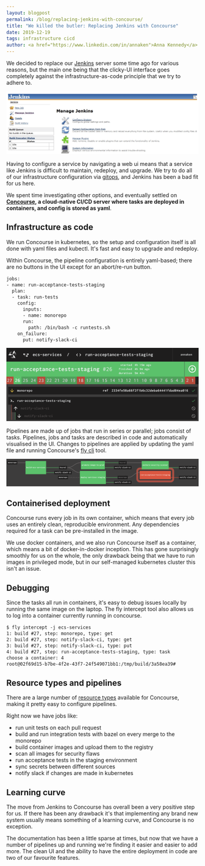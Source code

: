 ```yaml
---
layout: blogpost
permalink: /blog/replacing-jenkins-with-concourse/
title: "We killed the butler: Replacing Jenkins with Concourse"
date: 2019-12-19
tags: infrastructure cicd
author: <a href="https://www.linkedin.com/in/annaken">Anna Kennedy</a>
---
```


We decided to replace our [Jenkins](https://jenkins.io/) server some time ago for various reasons, but the main one being that the clicky-UI interface goes completely against the infrastructure-as-code principle that we try to adhere to.

![Jenkins](/img/blog/jenkins-to-concourse/jenkins.png)

Having to configure a service by navigating a web ui means that a service like Jenkins is difficult to maintain, redeploy, and upgrade. We try to do all of our infrastructure configuration via [gitops](https://www.gitops.tech/), and Jenkins has been a bad fit for us here.

We spent time investigating other options, and eventually settled on **[Concourse](https://concourse-ci.org/), a cloud-native CI/CD server where tasks are deployed in containers, and config is stored as yaml**.


## Infrastructure as code

We run Concourse in kubernetes, so the setup and configuration itself is all done with yaml files and kubectl. It's fast and easy to upgrade and redeploy.

Within Concourse, the pipeline configuration is entirely yaml-based; there are no buttons in the UI except for an abort/re-run button.

```
jobs:
- name: run-acceptance-tests-staging
  plan:
  - task: run-tests
    config:
      inputs:
      - name: monorepo
      run:
        path: /bin/bash -c runtests.sh
    on_failure:
      put: notify-slack-ci
```

![Concourse task](/img/blog/jenkins-to-concourse/concourse_task.png)

Pipelines are made up of jobs that run in series or parallel; jobs consist of tasks.
Pipelines, jobs and tasks are described in code and automatically visualised in the UI.
Changes to pipelines are applied by updating the yaml file and running Concourse's [fly cli](https://concourse-ci.org/fly.html) tool.

![Concourse pipeline](/img/blog/jenkins-to-concourse/concourse_pipeline.png)


## Containerised deployment

Concourse runs every job in its own container, which means that every job uses an entirely clean, reproducible environment. Any dependencies required for a task can be pre-installed in the image.

We use docker containers, and we also run Concourse itself as a container, which means a bit of docker-in-docker inception. This has gone surprisingly smoothly for us on the whole, the only drawback being that we have to run images in privileged mode, but in our self-managed kubernetes cluster this isn't an issue.

## Debugging

Since the tasks all run in containers, it's easy to debug issues locally by running the same image on the laptop. The fly intercept tool also allows us to log into a container currently running in concourse.

```
$ fly intercept -j ecs-services
1: build #27, step: monorepo, type: get
2: build #27, step: notify-slack-ci, type: get
3: build #27, step: notify-slack-ci, type: put
4: build #27, step: run-acceptance-tests-staging, type: task
choose a container: 4
root@02f69d15-b7be-4f2e-43f7-24f549071bb1:/tmp/build/3a58ea39#

```

## Resource types and pipelines

There are a large number of [resource types](https://github.com/concourse/concourse/wiki/Resource-Types) available for Concourse, making it pretty easy to configure pipelines.

Right now we have jobs like:

* run unit tests on each pull request
* build and run integration tests with bazel on every merge to the monorepo
* build container images and upload them to the registry
* scan all images for security flaws
* run acceptance tests in the staging environment
* sync secrets between different sources
* notify slack if changes are made in kubernetes

## Learning curve

The move from Jenkins to Concourse has overall been a very positive step for us. If there has been any drawback it's that implementing any brand new system usually means something of a learning curve, and Concourse is no exception.

The documentation has been a little sparse at times, but now that we have a number of pipelines up and running we're finding it easier and easier to add more. The clean UI and the ability to have the entire deployment in code are two of our favourite features.

